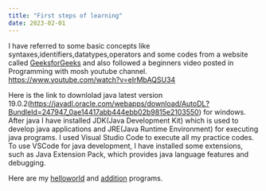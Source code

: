 ```yaml
---
title: "First steps of learning"
date: 2023-02-01
---
```

I have referred to some basic concepts like syntaxes,identifiers,datatypes,operators and some codes from a website called [GeeksforGeeks](https://www.geeksforgeeks.org/java/) and also followed a beginners video posted in Programming with mosh youtube channel.
https://www.youtube.com/watch?v=eIrMbAQSU34

Here is the link to downlolad java latest version 19.0.2(https://javadl.oracle.com/webapps/download/AutoDL?BundleId=247947_0ae14417abb444ebb02b9815e2103550) for windows.
After java I have installed JDK(Java Development Kit) which is used to develop java applications and JRE(Java Runtime Environment) for executing java programs. I used Visual Studio Code to execute all my practice codes. To use VSCode for java development, I have installed some extensions, such as Java Extension Pack, which provides java language features and debugging.

Here are my [helloworld](https://github.com/Srihitha2/Software-Engineering/blob/main/codes/helloworld.java) and [addition](https://github.com/Srihitha2/Software-Engineering/blob/main/codes/Addition.java) programs.


